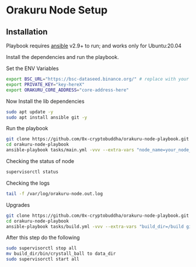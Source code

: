# Orakuru Node Setup


## Installation

Playbook requires [ansible](https://www.ansible.com/) v2.9+ to run; and works only for Ubuntu:20.04

Install the dependencies and run the playbook.

Set the ENV Variables
```sh
export BSC_URL="https://bsc-dataseed.binance.org/" # replace with your url
export PRIVATE_KEY="key-hereX"
export ORAKURU_CORE_ADDRESS="core-address-here"
```
Now Install the lib dependencies
```sh
sudo apt update -y
sudo apt install ansible git -y
```

Run the playbook

```sh
git clone https://github.com/0x-cryptobuddha/orakuru-node-playbook.git
cd orakuru-node-playbook
ansible-playbook tasks/main.yml -vvv --extra-vars "node_name=your_node_name home_dir=ork_dir_location CB_CONFIG_DIR=config_dir"
```


Checking the status of node
```sh
supervisorctl status
```
Checking the logs

```sh
tail -f /var/log/orakuru-node.out.log

```

Upgrades
```sh
git clone https://github.com/0x-cryptobuddha/orakuru-node-playbook.git
cd orakuru-node-playbook
ansible-playbook tasks/build.yml -vvv --extra-vars "build_dir=/build git_tag=v0.2.3" -vvv
```
After this step do the following
```sh
sudo supervisorctl stop all
mv build_dir/bin/crystall_ball to data_dir
sudo supervisorctl start all
```

